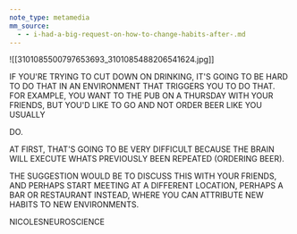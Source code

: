 ```yaml
---
note_type: metamedia
mm_source:
  - - i-had-a-big-request-on-how-to-change-habits-after-.md
---
```


![[3101085500797653693_3101085488206541624.jpg]]

IF YOU'RE TRYING TO CUT DOWN ON DRINKING, IT'S
GOING TO BE HARD TO DO THAT IN AN
ENVIRONMENT THAT TRIGGERS YOU TO DO THAT.
FOR EXAMPLE, YOU WANT TO THE PUB ON A
THURSDAY WITH YOUR FRIENDS, BUT YOU'D LIKE
TO GO AND NOT ORDER BEER LIKE YOU USUALLY

DO.

AT FIRST, THAT'S GOING TO BE VERY DIFFICULT
BECAUSE THE BRAIN WILL EXECUTE WHATS
PREVIOUSLY BEEN REPEATED (ORDERING BEER).

THE SUGGESTION WOULD BE TO DISCUSS THIS
WITH YOUR FRIENDS, AND PERHAPS START
MEETING AT A DIFFERENT LOCATION, PERHAPS A
BAR OR RESTAURANT INSTEAD, WHERE YOU CAN
ATTRIBUTE NEW HABITS TO NEW ENVIRONMENTS.

NICOLESNEUROSCIENCE

